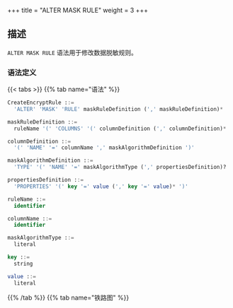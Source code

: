 +++
title = "ALTER MASK RULE"
weight = 3
+++

## 描述

`ALTER MASK RULE` 语法用于修改数据脱敏规则。

### 语法定义

{{< tabs >}}
{{% tab name="语法" %}}
```sql
CreateEncryptRule ::=
  'ALTER' 'MASK' 'RULE' maskRuleDefinition (',' maskRuleDefinition)*

maskRuleDefinition ::=
  ruleName '(' 'COLUMNS' '(' columnDefinition (',' columnDefinition)* ')' ')'

columnDefinition ::=
  '(' 'NAME' '=' columnName ',' maskAlgorithmDefinition ')'

maskAlgorithmDefinition ::=
  'TYPE' '(' 'NAME' '=' maskAlgorithmType (',' propertiesDefinition)? ')'

propertiesDefinition ::=
  'PROPERTIES' '(' key '=' value (',' key '=' value)* ')'

ruleName ::=
  identifier

columnName ::=
  identifier

maskAlgorithmType ::=
  literal

key ::=
  string

value ::=
  literal
```
{{% /tab %}}
{{% tab name="铁路图" %}}
<iframe frameborder="0" name="diagram" id="diagram" width="100%" height="100%"></iframe>
{{% /tab %}}
{{< /tabs >}}

### 补充说明

- `maskAlgorithmType` 指定数据脱敏算法类型，请参考 [数据脱敏算法](/cn/user-manual/common-config/builtin-algorithm/mask/)。

### 示例

#### 修改数据脱敏规则

```sql
ALTER MASK RULE t_mask (
COLUMNS(
(NAME=phone_number,TYPE(NAME='MASK_FROM_X_TO_Y', PROPERTIES("from-x"=1, "to-y"=2, "replace-char"="*"))),
(NAME=address,TYPE(NAME='MD5'))
));
```

### 保留字

`ALTER`、`MASK`、`RULE`、`COLUMNS`、`NAME`、`TYPE`

### 相关链接

- [保留字](/cn/user-manual/shardingsphere-proxy/distsql/syntax/reserved-word/)
- [数据脱敏算法](/cn/user-manual/common-config/builtin-algorithm/mask/)